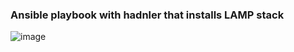 ### Ansible playbook with hadnler that installs LAMP stack


![image](https://user-images.githubusercontent.com/17558124/136370793-ebdbb6de-6765-4a9e-98e4-7513d034b5c3.png)
